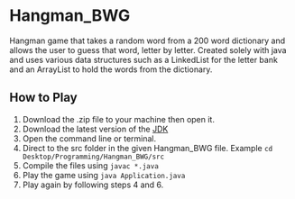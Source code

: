 # Hangman_BWG

Hangman game that takes a random word from a 200 word dictionary and allows the user to guess that word, letter by letter. Created solely with java and uses various data structures such as a LinkedList for the letter bank and an ArrayList to hold the words from the dictionary.

## How to Play

1. Download the .zip file to your machine then open it.
2. Download the latest version of the [JDK](https://www.oracle.com/java/technologies/downloads/)
3. Open the command line or terminal.
4. Direct to the src folder in the given Hangman_BWG file. Example `cd Desktop/Programming/Hangman_BWG/src`
5. Compile the files using `javac *.java`
6. Play the game using `java Application.java`
7. Play again by following steps 4 and 6.
